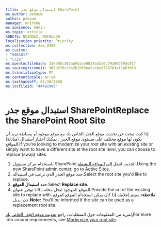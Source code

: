 ```yaml
---
title: استبدال موقع جذر SharePoint
ms.author: pebaum
author: pebaum
manager: mnirkhe
ms.audience: Admin
ms.topic: article
ROBOTS: NOINDEX, NOFOLLOW
localization_priority: Priority
ms.collection: Adm_O365
ms.custom:
- "9003017"
- "5726"
ms.openlocfilehash: 33ee85c305aa9daae0028ad2c0c79a003f9dc017
ms.sourcegitcommit: 505a576cc0e2b20f8ea5ce0a2f26763a11463918
ms.translationtype: MT
ms.contentlocale: ar-SA
ms.lasthandoff: 05/30/2020
ms.locfileid: "44492905"
---
```

# <a name="replace-the-sharepoint-root-site"></a><span data-ttu-id="7f5e4-102">استبدال موقع جذر SharePoint</span><span class="sxs-lookup"><span data-stu-id="7f5e4-102">Replace the SharePoint Root Site</span></span>
<span data-ttu-id="7f5e4-103">إذا كنت تبحث عن تحديث موقع الجذر الخاص بك مع موقع موجود أو ببساطة تريد أن يكون لها موقع مختلف على مستوى موقع الجذر ، يمكنك اختيار استبدال (مبادلة) المواقع.</span><span class="sxs-lookup"><span data-stu-id="7f5e4-103">If you're looking to modernize your root site with an existing site or simply want to have a different site at the root site level, you can choose to replace (swap) sites.</span></span>

1. <span data-ttu-id="7f5e4-104">باستخدام مركز مسؤول SharePoint الجديد، انتقل إلى [المواقع النشطة](https://admin.microsoft.com/sharepoint?page=siteManagement&modern=true).</span><span class="sxs-lookup"><span data-stu-id="7f5e4-104">Using the new SharePoint admin center, go to [Active Sites](https://admin.microsoft.com/sharepoint?page=siteManagement&modern=true).</span></span>
2. <span data-ttu-id="7f5e4-105">حدد موقع الجذر الذي ترغب في استبداله.</span><span class="sxs-lookup"><span data-stu-id="7f5e4-105">Select the root site you'd like to replace.</span></span>
3. <span data-ttu-id="7f5e4-106">حدد **استبدال الموقع**.</span><span class="sxs-lookup"><span data-stu-id="7f5e4-106">Select **Replace site**.</span></span>
4. <span data-ttu-id="7f5e4-107">توفير عنوان URL للموقع الموجود ليحل محله.</span><span class="sxs-lookup"><span data-stu-id="7f5e4-107">Provide the url of the existing site to replace with.</span></span> <span data-ttu-id="7f5e4-108">**ملاحظة:** سيتم إعلامك إذا كان يمكن استخدام الموقع كموقع جذر بديل.</span><span class="sxs-lookup"><span data-stu-id="7f5e4-108">**Note:** You'll be informed if the site can be used as a replacement root site.</span></span>

<span data-ttu-id="7f5e4-109">لمزيد من المعلومات حول المتطلبات، راجع [تحديث موقع الجذر الخاص بك.](https://docs.microsoft.com/sharepoint/modern-root-site)</span><span class="sxs-lookup"><span data-stu-id="7f5e4-109">For more info around requirements, see [Modernize your root site](https://docs.microsoft.com/sharepoint/modern-root-site).</span></span>